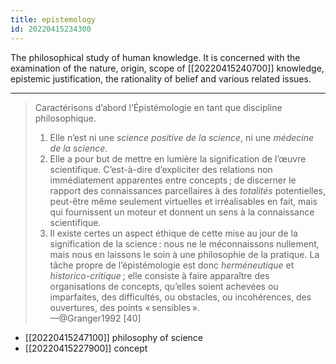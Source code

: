 ```yaml
---
title: epistemology
id: 20220415234300
---
```


The philosophical study of human knowledge. It is concerned with the examination of the nature, origin, scope of [[20220415240700]] knowledge, epistemic justification, the rationality of belief and various related issues.

-----

> Caractérisons d’abord l’Épistémologie en tant que discipline philosophique.
> 
> 1. Elle n’est ni une *science positive de la science*, ni une *médecine de la science*.
> 2. Elle a pour but de mettre en lumière la signification de l’œuvre scientifique. C’est-à-dire d’expliciter des relations non immédiatement apparentes entre concepts ; de discerner le rapport des connaissances parcellaires à des *totalités* potentielles, peut-être même seulement virtuelles et irréalisables en fait, mais qui fournissent un moteur et donnent un sens à la connaissance scientifique.
> 3. Il existe certes un aspect éthique de cette mise au jour de la signification de la science : nous ne le méconnaissons nullement, mais nous en laissons le soin à une philosophie de la pratique. La tâche propre de l’épistémologie est donc *herméneutique* et *historico-critique* ; elle consiste à faire apparaître des organisations de concepts, qu’elles soient achevées ou imparfaites, des difficultés, ou obstacles, ou incohérences, des ouvertures, des points « sensibles ».  
—@Granger1992 [40]

- [[20220415247100]] philosophy of science
- [[20220415227900]] concept
